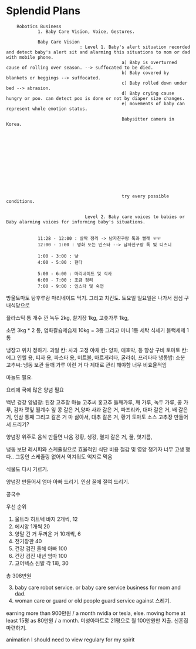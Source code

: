  # Splendid Plans


        Robotics Business 
                1. Baby Care Vision, Voice, Gestures. 

                Baby Care Vision
                                : Level 1. Baby's alert situation recorded and detect baby's alert sit and alarming this situations to mom or dad with mobile phone. 
                                                a) Baby is overturned cause of rolling over season. --> suffocated to be died. 
                                                b) Baby covered by blankets or beggings --> suffocated.
                                                c) Baby rolled down under bed --> abrasion.
                                                d) Baby crying cause hungry or poo. can detect poo is done or not by diaper size changes. 
                                                e) movements of baby can represent whole emotion status. 

                                                Babysitter camera in Korea. 


                                                










                                                try every possible conditions. 
                                                
                
                                  Level 2. Baby care voices to babies or Baby alarming voices for informing baby's situations. 


                11:28 - 12:00 : 살짝 정리 -> 남자친구랑 톡과 빨래 ㅜㅜ
                12:00 - 1:00 : 영화 또는 인스타 --> 남자친구랑 톡 및 디즈니
        
                1:00 - 3:00 : 낮
                4:00 - 5:00 : 현타
                
                5:00 - 6:00 : 마리네이드 및 식사
                6:00 - 7:00 : 조금 정리 
                7:00 - 9:00 : 인스타 및 숙면
                
                










        






방울토마토 탕후루랑 마리네이드 먹기. 그리고 치킨도.
토요일 일요일은 나가서 점심 구내식당으로







플라스틱 통 개수
깐 녹두 2kg, 
찰기장 1kg,
고춧가루 1kg,

소면 3kg * 2 통, 
염화칼슘제습제 10kg = 3통 그리고 미니 1통
세탁 식세기 블럭세제 1 통


냉장고 위치 정하기.
과일 칸: 사과 고정
야채 칸: 양파, 애호박, 등
항상 구비 토마토 칸: 에그 인헬 용, 피자 용, 파스타 용, 
미트볼, 마르게리타, 굴라쉬, 프리타타
냉동밥: 소분
고추씨: 냉동 보관
들깨 가루
이런 거 다 제대로 관리 해야함 
너무 비효율적임 

마늘도 필요.

요리에 국에 많은 양념 필요

백년 겅강 양념장:
된장 고추장 마늘 고추씨 홍고추 
들깨가루, 깨 가루, 녹두 가루, 콩 가루,
감자 깻잎 월계수 잎
콩 갈은 거,양파 사과 갈은 거,
파프리카, 대파 갈은 거, 배 갈은 거,
인삼 통째 그리고 갈은 거 
마 삶아서, 대추 갈은 거, 황기
토마토 소스
고추장 만들어서 드리기?

양념장 위주로 음식 만들면 나음
강황, 생강, 멸치 갈은 거,
꿀, 엿기름, 

냉동 보단 
레시피와 스케쥴링으로 
효율적인 식단 비용 절감 및 영양 챙기자
너무 고생 했다.. 그동안 스케쥴링 없어서 역겨워도 억지로 먹음

식물도 다시 기르기.

양념장 만들어서 엄마 아빠 드리기.
인삼 꿀에 절여 드리기.








콩국수





우선 순위
1. 울트라 히트텍 바지 2개씩, 12
2. 에시앙 1개씩 20
3. 양말 긴 거 두꺼운 거 10개씩, 6
4. 전기장판 40
4. 건강 검진 올해 아빠 100
5. 건강 검진 내년 엄마 100
6. 고어텍스 신발 각 1화, 30

총 308만원





        
   
3. baby care robot service. or baby care service business for mom and dad.
4. woman care or guard or old people guard service against 스레기.

earning more than 900만원 / a month nvidia or tesla, else. 
moving home at least 15평 as 80만원 / a month. 
미성아파트로 21평으로 월 100만원만 지출. 신혼집 마련하기. 

animation I should need to view regulary for my spirit



